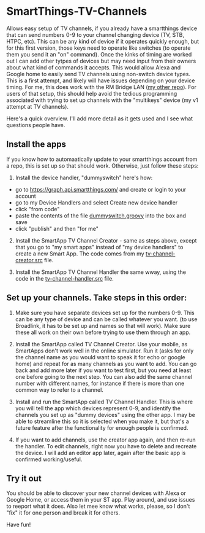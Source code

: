 # SmartThings-TV-Channels

Allows easy setup of TV channels, if you already have a smartthings device that can send numbers 0-9 to your channel changing device (TV, STB, HTPC, etc).  This can be any kind of device if it operates quickly enough, but for this first version, those keys need to operate like switches (to operate them you send it an "on" command).  Once the kinks of timing are worked out I can add other tytpes of devices but may need input from their owners about what kind of commands it accepts.  This would allow Alexa and Google home to easily send TV channels using non-switch device types.  This is a first attempt, and likely will have issues depending on your device timing. For me, this does work with the RM Bridge LAN (<a href='https://beckyricha.github.io/Broadlink-RM-SmartThings-Alexa.html'>my other repo</a>).  For users of that setup, this should help avoid the tedious programming associated with trying to set up channels with the "multikeys" device (my v1 attempt at TV channels).  

Here's a quick overview.  I'll add more detail as it gets used and I see what questions people have.

## Install the apps
If you know how to automaatically update to your smartthings account from a repo, this is set up so that should work.  Otherwise, just follow these steps:

1. Install the device handler, "dummyswitch" here's how:
  * go to https://graph.api.smartthings.com/ and create or login to your account
  * go to my Device Handlers and select Create new device handler
  * click "from code"
  * paste the contents of the file <a href='https://github.com/beckyricha/SmartThings-TV-Channels/blob/master/devicetypes/beckyricha/dummyswitch.src/dummyswitch.groovy'>dummyswitch.groovy</a> into the box and save
  * click "publish" and then "for me"

2. Install the SmartApp TV Channel Creator - same as steps above, except that you go to "my smart apps" instead of "my device handlers" to create a new Smart App.  The code comes from my <a href='https://github.com/beckyricha/SmartThings-TV-Channels/tree/master/smartapps/beckyricha/tv-channel-creator.src'>tv-channel-creator.src</a> file.

3.  Install the SmartApp TV Channel Handler the same wway, using the code in the <a href='https://github.com/beckyricha/SmartThings-TV-Channels/tree/master/smartapps/beckyricha/tv-channel-handler.src'>tv-channel-handler.src</a> file.

## Set up your channels. Take steps in this order:
1. Make sure you have separate devices set up for the numbers 0-9.  This can be any type of device and can be called whatever you want. (to use Broadlink, it has to be set up and names so that will work).  Make sure these all work on their own before trying to use them through an app.

2. Install the SmartApp called TV Channel Creator.  Use your mobile, as SmartApps don't work well in the online simulator. Run it (asks for only the channel name as you would want to speak it for echo or google home) and repeat for as many channels as you want to add.  You can go back and add more later if you want to test first, but you need at least one before going to the next step. You can also add the same channel number with different names, for instance if there is more than one common way to refer to a channel.  

3. Install and run the SmartApp called TV Channel Handler.  This is where you will tell the app which devices represent 0-9, and identify the channels you set up as "dummy devices" using the other app.  I may be able to streamline this so it is selected when you make it, but that's a future feature after the functionality for enough people is confirmed.

4. If you want to add channels, use the creator app again, and then re-run the handler.  To edit channels, right now you have to delete and recreate the device.  I will add an editor app later, again after the basic app is confirmed working/useful.

## Try it out
You should be able to discover your new channel devices with Alexa or Google Home, or access them in your ST app.  Play around, and use issues to reeport what it does.  Also let mee know what works, please, so I don't "fix" it for one person and break it for others.

Have fun!
